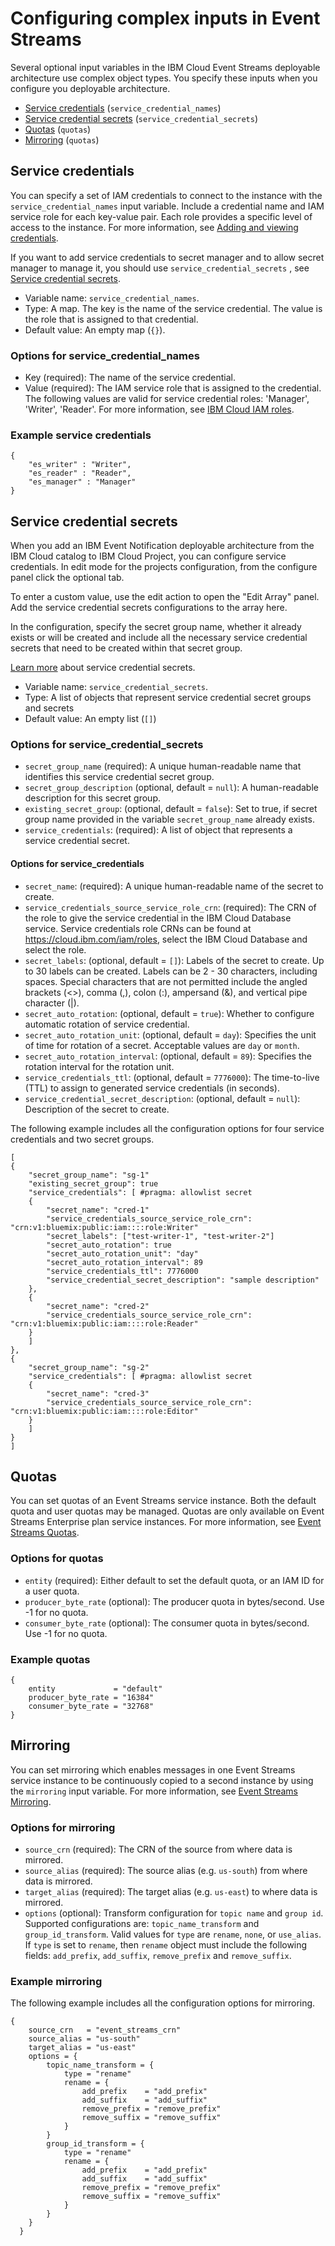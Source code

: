 # Configuring complex inputs in Event Streams

Several optional input variables in the IBM Cloud Event Streams deployable architecture use complex object types. You specify these inputs when you configure you deployable architecture.

- [Service credentials](#svc-credential-name) (`service_credential_names`)
- [Service credential secrets](#service-credential-secrets) (`service_credential_secrets`)
- [Quotas](#quotas) (`quotas`)
- [Mirroring](#mirroring) (`quotas`)

## Service credentials <a name="svc-credential-name"></a>

You can specify a set of IAM credentials to connect to the instance with the `service_credential_names` input variable. Include a credential name and IAM service role for each key-value pair. Each role provides a specific level of access to the instance. For more information, see [Adding and viewing credentials](https://cloud.ibm.com/docs/account?topic=account-service_credentials&interface=ui).

If you want to add service credentials to secret manager and to allow secret manager to manage it, you should use `service_credential_secrets` , see [Service credential secrets](#service-credential-secrets).

- Variable name: `service_credential_names`.
- Type: A map. The key is the name of the service credential. The value is the role that is assigned to that credential.
- Default value: An empty map (`{}`).

### Options for service_credential_names

- Key (required): The name of the service credential.
- Value (required): The IAM service role that is assigned to the credential. The following values are valid for service credential roles: 'Manager', 'Writer', 'Reader'. For more information, see [IBM Cloud IAM roles](https://cloud.ibm.com/docs/account?topic=account-userroles).

### Example service credentials

```hcl
{
    "es_writer" : "Writer",
    "es_reader" : "Reader",
    "es_manager" : "Manager"
}
```

## Service credential secrets <a name="service-credential-secrets"></a>

When you add an IBM Event Notification deployable architecture from the IBM Cloud catalog to IBM Cloud Project, you can configure service credentials. In edit mode for the projects configuration, from the configure panel click the optional tab.

To enter a custom value, use the edit action to open the "Edit Array" panel. Add the service credential secrets configurations to the array here.

In the configuration, specify the secret group name, whether it already exists or will be created and include all the necessary service credential secrets that need to be created within that secret group.

 [Learn more](https://cloud.ibm.com/docs/secrets-manager?topic=secrets-manager-getting-started#getting-started) about service credential secrets.

- Variable name: `service_credential_secrets`.
- Type: A list of objects that represent service credential secret groups and secrets
- Default value: An empty list (`[]`)

### Options for service_credential_secrets

- `secret_group_name` (required): A unique human-readable name that identifies this service credential secret group.
- `secret_group_description` (optional, default = `null`): A human-readable description for this secret group.
- `existing_secret_group`: (optional, default = `false`): Set to true, if secret group name provided in the variable `secret_group_name` already exists.
- `service_credentials`: (required): A list of object that represents a service credential secret.

#### Options for service_credentials

- `secret_name`: (required): A unique human-readable name of the secret to create.
- `service_credentials_source_service_role_crn`: (required): The CRN of the role to give the service credential in the IBM Cloud Database service. Service credentials role CRNs can be found at https://cloud.ibm.com/iam/roles, select the IBM Cloud Database and select the role.
- `secret_labels`: (optional, default = `[]`): Labels of the secret to create. Up to 30 labels can be created. Labels can be 2 - 30 characters, including spaces. Special characters that are not permitted include the angled brackets (<>), comma (,), colon (:), ampersand (&), and vertical pipe character (|).
- `secret_auto_rotation`: (optional, default = `true`): Whether to configure automatic rotation of service credential.
- `secret_auto_rotation_unit`: (optional, default = `day`): Specifies the unit of time for rotation of a secret. Acceptable values are `day` or `month`.
- `secret_auto_rotation_interval`: (optional, default = `89`): Specifies the rotation interval for the rotation unit.
- `service_credentials_ttl`: (optional, default = `7776000`): The time-to-live (TTL) to assign to generated service credentials (in seconds).
- `service_credential_secret_description`: (optional, default = `null`): Description of the secret to create.

The following example includes all the configuration options for four service credentials and two secret groups.
```hcl
[
{
    "secret_group_name": "sg-1"
    "existing_secret_group": true
    "service_credentials": [ #pragma: allowlist secret
    {
        "secret_name": "cred-1"
        "service_credentials_source_service_role_crn":  "crn:v1:bluemix:public:iam::::role:Writer"
        "secret_labels": ["test-writer-1", "test-writer-2"]
        "secret_auto_rotation": true
        "secret_auto_rotation_unit": "day"
        "secret_auto_rotation_interval": 89
        "service_credentials_ttl": 7776000
        "service_credential_secret_description": "sample description"
    },
    {
        "secret_name": "cred-2"
        "service_credentials_source_service_role_crn": "crn:v1:bluemix:public:iam::::role:Reader"
    }
    ]
},
{
    "secret_group_name": "sg-2"
    "service_credentials": [ #pragma: allowlist secret
    {
        "secret_name": "cred-3"
        "service_credentials_source_service_role_crn": "crn:v1:bluemix:public:iam::::role:Editor"
    }
    ]
}
]
```

## Quotas <a name="quotas"></a>

You can set quotas of an Event Streams service instance. Both the default quota and user quotas may be managed. Quotas are only available on Event Streams Enterprise plan service instances. For more information, see [Event Streams Quotas](https://cloud.ibm.com/docs/EventStreams?topic=EventStreams-enabling_kafka_quotas).

### Options for quotas

- `entity` (required): Either default to set the default quota, or an IAM ID for a user quota.
- `producer_byte_rate` (optional): The producer quota in bytes/second. Use -1 for no quota.
- `consumer_byte_rate` (optional): The consumer quota in bytes/second. Use -1 for no quota.

### Example quotas

```hcl
{
    entity             = "default"
    producer_byte_rate = "16384"
    consumer_byte_rate = "32768"
}
```

## Mirroring <a name="mirroring"></a>

You can set mirroring which enables messages in one Event Streams service instance to be continuously copied to a second instance by using the `mirroring` input variable. For more information, see [Event Streams Mirroring](https://cloud.ibm.com/docs/EventStreams?topic=EventStreams-mirroring).

### Options for mirroring

- `source_crn` (required): The CRN of the source from where data is mirrored.
- `source_alias` (required): The source alias (e.g. `us-south`) from where data is mirrored.
- `target_alias` (required): The target alias (e.g. `us-east`) to where data is mirrored.
- `options` (optional): Transform configuration for `topic name` and `group id`. Supported configurations are: `topic_name_transform` and `group_id_transform`. Valid values for `type` are `rename`, `none`, or `use_alias`. If `type` is set to `rename`, then `rename` object must include the following fields: `add_prefix`, `add_suffix`, `remove_prefix` and `remove_suffix`.

### Example mirroring

The following example includes all the configuration options for mirroring.

```hcl
{
    source_crn   = "event_streams_crn"
    source_alias = "us-south"
    target_alias = "us-east"
    options = {
        topic_name_transform = {
            type = "rename"
            rename = {
                add_prefix    = "add_prefix"
                add_suffix    = "add_suffix"
                remove_prefix = "remove_prefix"
                remove_suffix = "remove_suffix"
            }
        }
        group_id_transform = {
            type = "rename"
            rename = {
                add_prefix    = "add_prefix"
                add_suffix    = "add_suffix"
                remove_prefix = "remove_prefix"
                remove_suffix = "remove_suffix"
            }
        }
    }
  }
```
